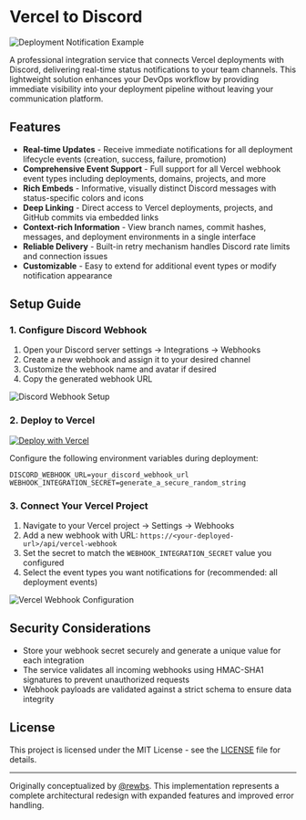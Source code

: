 # Vercel to Discord

![Deployment Notification Example](https://i.imgur.com/a3KtlZG.png)

A professional integration service that connects Vercel deployments with Discord, delivering real-time status notifications to your team channels. This lightweight solution enhances your DevOps workflow by providing immediate visibility into your deployment pipeline without leaving your communication platform.

## Features

- **Real-time Updates** - Receive immediate notifications for all deployment lifecycle events (creation, success, failure, promotion)
- **Comprehensive Event Support** - Full support for all Vercel webhook event types including deployments, domains, projects, and more
- **Rich Embeds** - Informative, visually distinct Discord messages with status-specific colors and icons
- **Deep Linking** - Direct access to Vercel deployments, projects, and GitHub commits via embedded links
- **Context-rich Information** - View branch names, commit hashes, messages, and deployment environments in a single interface
- **Reliable Delivery** - Built-in retry mechanism handles Discord rate limits and connection issues
- **Customizable** - Easy to extend for additional event types or modify notification appearance

## Setup Guide

### 1. Configure Discord Webhook

1. Open your Discord server settings → Integrations → Webhooks
2. Create a new webhook and assign it to your desired channel
3. Customize the webhook name and avatar if desired
4. Copy the generated webhook URL

![Discord Webhook Setup](https://github.com/rewbs/vercel-to-discord/assets/74455/25162948-fc16-4865-b356-584d1566c704)

### 2. Deploy to Vercel

[![Deploy with Vercel](https://vercel.com/button)](https://vercel.com/new/clone?repository-url=https://github.com/kWAYTV/vercel-to-discord)

Configure the following environment variables during deployment:

```
DISCORD_WEBHOOK_URL=your_discord_webhook_url
WEBHOOK_INTEGRATION_SECRET=generate_a_secure_random_string
```

### 3. Connect Your Vercel Project

1. Navigate to your Vercel project → Settings → Webhooks
2. Add a new webhook with URL: `https://<your-deployed-url>/api/vercel-webhook`
3. Set the secret to match the `WEBHOOK_INTEGRATION_SECRET` value you configured
4. Select the event types you want notifications for (recommended: all deployment events)

![Vercel Webhook Configuration](https://github.com/rewbs/vercel-to-discord/assets/74455/d62d4ad1-6c8a-4839-8b57-c3f92487465d)

## Security Considerations

- Store your webhook secret securely and generate a unique value for each integration
- The service validates all incoming webhooks using HMAC-SHA1 signatures to prevent unauthorized requests
- Webhook payloads are validated against a strict schema to ensure data integrity

## License

This project is licensed under the MIT License - see the [LICENSE](LICENSE) file for details.

---

Originally conceptualized by [@rewbs](https://github.com/rewbs). This implementation represents a complete architectural redesign with expanded features and improved error handling.
